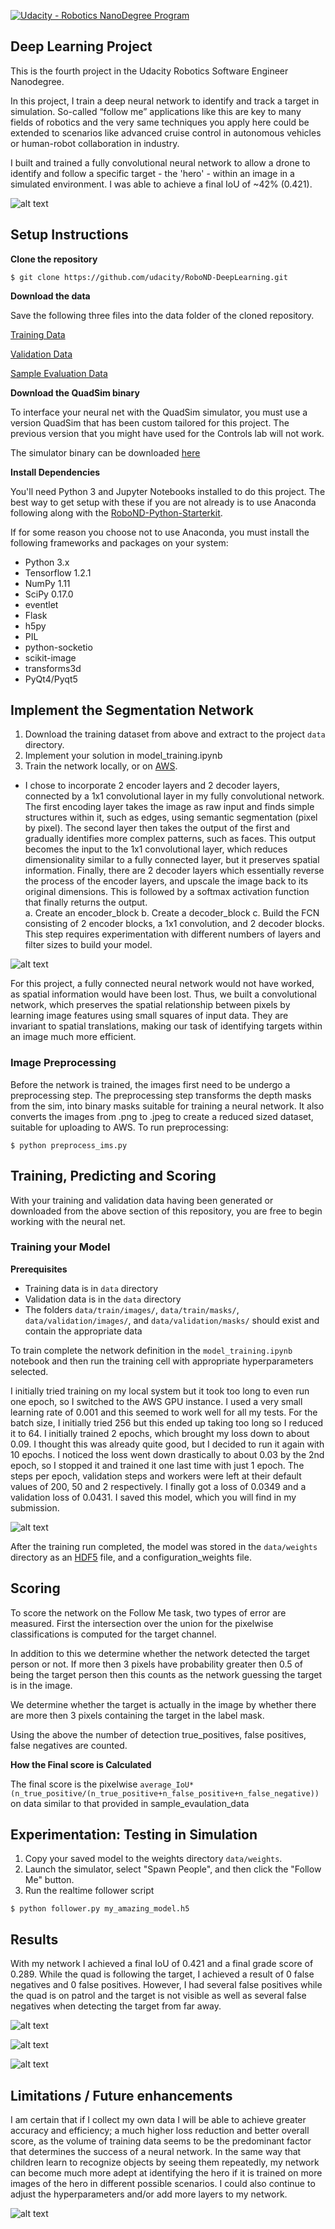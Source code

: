 [![Udacity - Robotics NanoDegree Program](https://s3-us-west-1.amazonaws.com/udacity-robotics/Extra+Images/RoboND_flag.png)](https://www.udacity.com/robotics)

## Deep Learning Project ##
This is the fourth project in the Udacity Robotics Software Engineer Nanodegree. 

In this project, I train a deep neural network to identify and track a target in simulation. So-called “follow me” applications like this are key to many fields of robotics and the very same techniques you apply here could be extended to scenarios like advanced cruise control in autonomous vehicles or human-robot collaboration in industry.

I built and trained a fully convolutional neural network to allow a drone to identify and follow a specific target - the 'hero' - within an image in a simulated environment. I was able to achieve a final IoU of ~42% (0.421). 

[image_0]: ./docs/misc/sim_screenshot.png
![alt text][image_0] 

## Setup Instructions
**Clone the repository**
```
$ git clone https://github.com/udacity/RoboND-DeepLearning.git
```

**Download the data**

Save the following three files into the data folder of the cloned repository. 

[Training Data](https://s3-us-west-1.amazonaws.com/udacity-robotics/Deep+Learning+Data/Lab/train.zip) 

[Validation Data](https://s3-us-west-1.amazonaws.com/udacity-robotics/Deep+Learning+Data/Lab/validation.zip)

[Sample Evaluation Data](https://s3-us-west-1.amazonaws.com/udacity-robotics/Deep+Learning+Data/Project/sample_evaluation_data.zip)

**Download the QuadSim binary**

To interface your neural net with the QuadSim simulator, you must use a version QuadSim that has been custom tailored for this project. The previous version that you might have used for the Controls lab will not work.

The simulator binary can be downloaded [here](https://github.com/udacity/RoboND-DeepLearning/releases/latest)

**Install Dependencies**

You'll need Python 3 and Jupyter Notebooks installed to do this project.  The best way to get setup with these if you are not already is to use Anaconda following along with the [RoboND-Python-Starterkit](https://github.com/udacity/RoboND-Python-StarterKit).

If for some reason you choose not to use Anaconda, you must install the following frameworks and packages on your system:
* Python 3.x
* Tensorflow 1.2.1
* NumPy 1.11
* SciPy 0.17.0
* eventlet 
* Flask
* h5py
* PIL
* python-socketio
* scikit-image
* transforms3d
* PyQt4/Pyqt5

## Implement the Segmentation Network
1. Download the training dataset from above and extract to the project `data` directory.
2. Implement your solution in model_training.ipynb
3. Train the network locally, or on [AWS](https://classroom.udacity.com/nanodegrees/nd209/parts/09664d24-bdec-4e64-897a-d0f55e177f09/modules/cac27683-d5f4-40b4-82ce-d708de8f5373/lessons/197a058e-44f6-47df-8229-0ce633e0a2d0/concepts/27c73209-5d7b-4284-8315-c0e07a7cd87f?contentVersion=1.0.0&contentLocale=en-us).
- I chose to incorporate 2 encoder layers and 2 decoder layers, connected by a 1x1 convolutional layer in my fully convolutional network. The first encoding layer takes the image as raw input and finds simple structures within it, such as edges, using semantic segmentation (pixel by pixel). The second layer then takes the output of the first and gradually identifies more complex patterns, such as faces. This output becomes the input to the 1x1 convolutional layer, which reduces dimensionality similar to a fully connected layer, but it preserves spatial information. Finally, there are 2 decoder layers which essentially reverse the process of the encoder layers, and upscale the image back to its original dimensions. This is followed by a softmax activation function that finally returns the output.   
a.	Create an encoder_block
b.	Create a decoder_block
c.	Build the FCN consisting of 2 encoder blocks, a 1x1 convolution, and 2 decoder blocks. This step requires experimentation with different numbers of layers and filter sizes to build your model.

[image_1]: ./docs/misc/network_architecture.png
![alt text][image_1] 

For this project, a fully connected neural network would not have worked, as spatial information would have been lost. Thus, we built a convolutional network, which preserves the spatial relationship between pixels by learning image features using small squares of input data. They are invariant to spatial translations, making our task of identifying targets within an image much more efficient. 

### Image Preprocessing ###
Before the network is trained, the images first need to be undergo a preprocessing step. The preprocessing step transforms the depth masks from the sim, into binary masks suitable for training a neural network. It also converts the images from .png to .jpeg to create a reduced sized dataset, suitable for uploading to AWS. 
To run preprocessing:
```
$ python preprocess_ims.py
```

## Training, Predicting and Scoring ##
With your training and validation data having been generated or downloaded from the above section of this repository, you are free to begin working with the neural net.

### Training your Model ###
**Prerequisites**
- Training data is in `data` directory
- Validation data is in the `data` directory
- The folders `data/train/images/`, `data/train/masks/`, `data/validation/images/`, and `data/validation/masks/` should exist and contain the appropriate data

To train complete the network definition in the `model_training.ipynb` notebook and then run the training cell with appropriate hyperparameters selected.

I initially tried training on my local system but it took too long to even run one epoch, so I switched to the AWS GPU instance. I used a very small learning rate of 0.001 and this seemed to work well for all my tests. For the batch size, I initially tried 256 but this ended up taking too long so I reduced it to 64. I initially trained 2 epochs, which brought my loss down to about 0.09. I thought this was already quite good, but I decided to run it again with 10 epochs. I noticed the loss went down drastically to about 0.03 by the 2nd epoch, so I stopped it and trained it one last time with just 1 epoch. The steps per epoch, validation steps and workers were left at their default values of 200, 50 and 2 respectively. I finally got a loss of 0.0349 and a validation loss of 0.0431. I saved this model, which you will find in my submission. 

[image_2]: ./docs/misc/parameters.png
![alt text][image_2] 

After the training run completed, the model was stored in the `data/weights` directory as an [HDF5](https://en.wikipedia.org/wiki/Hierarchical_Data_Format) file, and a configuration_weights file. 

## Scoring ##

To score the network on the Follow Me task, two types of error are measured. First the intersection over the union for the pixelwise classifications is computed for the target channel. 

In addition to this we determine whether the network detected the target person or not. If more then 3 pixels have probability greater then 0.5 of being the target person then this counts as the network guessing the target is in the image. 

We determine whether the target is actually in the image by whether there are more then 3 pixels containing the target in the label mask. 

Using the above the number of detection true_positives, false positives, false negatives are counted. 

**How the Final score is Calculated**

The final score is the pixelwise `average_IoU*(n_true_positive/(n_true_positive+n_false_positive+n_false_negative))` on data similar to that provided in sample_evaulation_data


## Experimentation: Testing in Simulation
1. Copy your saved model to the weights directory `data/weights`.
2. Launch the simulator, select "Spawn People", and then click the "Follow Me" button.
3. Run the realtime follower script
```
$ python follower.py my_amazing_model.h5
```
## Results

With my network I achieved a final IoU of 0.421 and a final grade score of 0.289. While the quad is following the target, I achieved a result of 0 false negatives and 0 false positives. However, I had several false positives while the quad is on patrol and the target is not visible as well as several false negatives when detecting the target from far away.

[image_3]: ./docs/misc/results1.png
![alt text][image_3] 

[image_4]: ./docs/misc/results2.png
![alt text][image_4] 

[image_5]: ./docs/misc/results3.png
![alt text][image_5] 

## Limitations / Future enhancements 

I am certain that if I collect my own data I will be able to achieve greater accuracy and efficiency; a much higher loss reduction and better overall score, as the volume of training data seems to be the predominant factor that determines the success of a neural network. In the same way that children learn to recognize objects by seeing them repeatedly, my network can become much more adept at identifying the hero if it is trained on more images of the hero in different possible scenarios. I could also continue to adjust the hyperparameters and/or add more layers to my network. 

[image_6]: ./docs/misc/limits.png
![alt text][image_6] 
